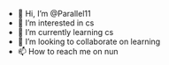 - 👋 Hi, I’m @Parallel11
- 👀 I’m interested in cs
- 🌱 I’m currently learning cs
- 💞️ I’m looking to collaborate on learning 
- 📫 How to reach me on nun

<!---
Parallel11/Parallel11 is a ✨ special ✨ repository because its `README.md` (this file) appears on your GitHub profile.
You can click the Preview link to take a look at your changes.
--->
